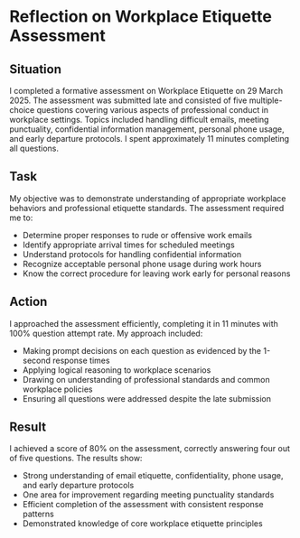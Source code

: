 # Reflection on Workplace Etiquette Assessment

## Situation
I completed a formative assessment on Workplace Etiquette on 29 March 2025. The assessment was submitted late and consisted of five multiple-choice questions covering various aspects of professional conduct in workplace settings. Topics included handling difficult emails, meeting punctuality, confidential information management, personal phone usage, and early departure protocols. I spent approximately 11 minutes completing all questions.

## Task
My objective was to demonstrate understanding of appropriate workplace behaviors and professional etiquette standards. The assessment required me to:
- Determine proper responses to rude or offensive work emails
- Identify appropriate arrival times for scheduled meetings
- Understand protocols for handling confidential information
- Recognize acceptable personal phone usage during work hours
- Know the correct procedure for leaving work early for personal reasons

## Action
I approached the assessment efficiently, completing it in 11 minutes with 100% question attempt rate. My approach included:
- Making prompt decisions on each question as evidenced by the 1-second response times
- Applying logical reasoning to workplace scenarios
- Drawing on understanding of professional standards and common workplace policies
- Ensuring all questions were addressed despite the late submission

## Result
I achieved a score of 80% on the assessment, correctly answering four out of five questions. The results show:
- Strong understanding of email etiquette, confidentiality, phone usage, and early departure protocols
- One area for improvement regarding meeting punctuality standards
- Efficient completion of the assessment with consistent response patterns
- Demonstrated knowledge of core workplace etiquette principles
